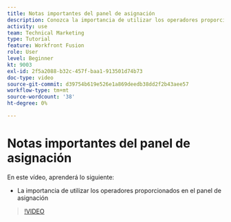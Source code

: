 ```yaml
---
title: Notas importantes del panel de asignación
description: Conozca la importancia de utilizar los operadores proporcionados en el panel de asignación de [!DNL Adobe Workfront Fusion].
activity: use
team: Technical Marketing
type: Tutorial
feature: Workfront Fusion
role: User
level: Beginner
kt: 9003
exl-id: 2f5a2088-b32c-457f-baa1-913501d74b73
doc-type: video
source-git-commit: d39754b619e526e1a869deedb38dd2f2b43aee57
workflow-type: tm+mt
source-wordcount: '38'
ht-degree: 0%

---
```


# Notas importantes del panel de asignación

En este vídeo, aprenderá lo siguiente:

* La importancia de utilizar los operadores proporcionados en el panel de asignación

>[!VIDEO](https://video.tv.adobe.com/v/335263/?quality=12)
